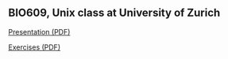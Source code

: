 ## BIO609, Unix class at University of Zurich

[Presentation (PDF)](bio609_unix_part2.pdf)

[Exercises (PDF)](bio609_unix_part2_exercises.pdf)
